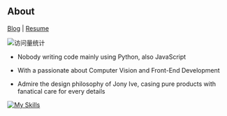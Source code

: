 ## About

[Blog](https://2jone.top) | [Resume](https://cv.2jone.top)

<img src="https://komarev.com/ghpvc/?username=lavanceeee" alt="访问量统计" />

+ Nobody writing code mainly using Python, also JavaScript

+ With a passionate about Computer Vision and Front-End Development

+ Admire the design philosophy of Jony Ive, casing pure products with fanatical care for every details

[![My Skills](https://skillicons.dev/icons?i=python,opencv,vue,js,figma)](https://skillicons.dev)


